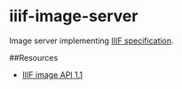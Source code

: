 iiif-image-server
=================

Image server implementing [IIIF specification](http://iiif.io/api/image/1.1/).


##Resources
* [IIIF image API 1.1](http://iiif.io/api/image/1.1/)
